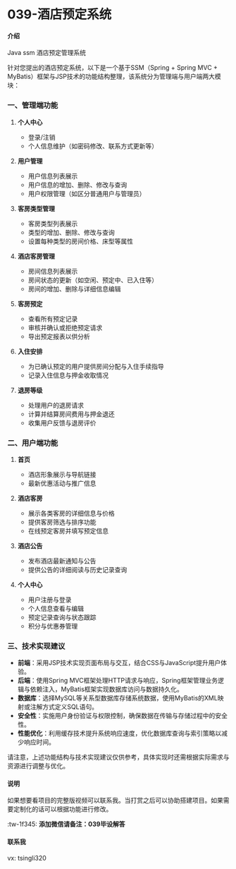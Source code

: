 # 039-酒店预定系统

#### 介绍
Java ssm 酒店预定管理系统

针对您提出的酒店预定系统，以下是一个基于SSM（Spring + Spring MVC + MyBatis）框架与JSP技术的功能结构整理，该系统分为管理端与用户端两大模块：

### 一、管理端功能

1. **个人中心**
   - 登录/注销
   - 个人信息维护（如密码修改、联系方式更新等）

2. **用户管理**
   - 用户信息列表展示
   - 用户信息的增加、删除、修改与查询
   - 用户权限管理（如区分普通用户与管理员）

3. **客房类型管理**
   - 客房类型列表展示
   - 类型的增加、删除、修改与查询
   - 设置每种类型的房间价格、床型等属性

4. **酒店客房管理**
   - 房间信息列表展示
   - 房间状态的更新（如空闲、预定中、已入住等）
   - 房间的增加、删除与详细信息编辑

5. **客房预定**
   - 查看所有预定记录
   - 审核并确认或拒绝预定请求
   - 导出预定报表以供分析

6. **入住安排**
   - 为已确认预定的用户提供房间分配与入住手续指导
   - 记录入住信息与押金收取情况

7. **退房等级**
   - 处理用户的退房请求
   - 计算并结算房间费用与押金退还
   - 收集用户反馈与退房评价

### 二、用户端功能

1. **首页**
   - 酒店形象展示与导航链接
   - 最新优惠活动与推广信息

2. **酒店客房**
   - 展示各类客房的详细信息与价格
   - 提供客房筛选与排序功能
   - 在线预定客房并填写预定信息

3. **酒店公告**
   - 发布酒店最新通知与公告
   - 提供公告的详细阅读与历史记录查询

4. **个人中心**
   - 用户注册与登录
   - 个人信息查看与编辑
   - 预定记录查询与状态跟踪
   - 积分与优惠券管理

### 三、技术实现建议

- **前端**：采用JSP技术实现页面布局与交互，结合CSS与JavaScript提升用户体验。
- **后端**：使用Spring MVC框架处理HTTP请求与响应，Spring框架管理业务逻辑与依赖注入，MyBatis框架实现数据库访问与数据持久化。
- **数据库**：选择MySQL等关系型数据库存储系统数据，使用MyBatis的XML映射或注解方式定义SQL语句。
- **安全性**：实施用户身份验证与权限控制，确保数据在传输与存储过程中的安全性。
- **性能优化**：利用缓存技术提升系统响应速度，优化数据库查询与索引策略以减少响应时间。

请注意，上述功能结构与技术实现建议仅供参考，具体实现时还需根据实际需求与资源进行调整与优化。

#### 说明
如果想要看项目的完整版视频可以联系我。当打赏之后可以协助搭建项目。如果需要定制化的话可以根据功能进行修改。

:tw-1f345: **添加微信请备注：039毕设解答** 

#### 联系我
vx: tsingli320